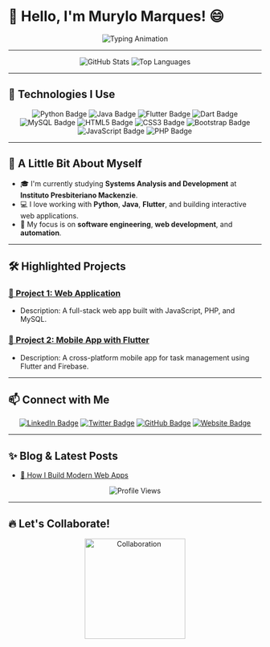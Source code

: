 # 👋 Hello, I'm **Murylo Marques**! 😄

<div align="center">
  <img src="https://readme-typing-svg.herokuapp.com?font=Fira+Code&size=28&pause=1000&color=F5DD42&center=true&vCenter=true&width=550&lines=Developer+%7C+Tech+Enthusiast+%7C+Lifelong+Learner;Open+to+Opportunities!" alt="Typing Animation" />
</div>

---

<div align="center">
  <img src="https://github-readme-stats.vercel.app/api?username=murylomarques&show_icons=true&theme=radical&hide_title=true&count_private=true&hide=prs" alt="GitHub Stats" />
  <img src="https://github-readme-stats.vercel.app/api/top-langs/?username=murylomarques&theme=radical&layout=compact" alt="Top Languages" />
</div>

---

## 🚀 **Technologies I Use**

<div align="center">
  <img src="https://img.shields.io/badge/Python-14354C?style=for-the-badge&logo=python&logoColor=white" alt="Python Badge" />
  <img src="https://img.shields.io/badge/Java-007396?style=for-the-badge&logo=java&logoColor=white" alt="Java Badge" />
  <img src="https://img.shields.io/badge/Flutter-02569B?style=for-the-badge&logo=flutter&logoColor=white" alt="Flutter Badge" />
  <img src="https://img.shields.io/badge/Dart-0175C2?style=for-the-badge&logo=dart&logoColor=white" alt="Dart Badge" />
  <img src="https://img.shields.io/badge/MySQL-00000F?style=for-the-badge&logo=mysql&logoColor=white" alt="MySQL Badge" />
  <img src="https://img.shields.io/badge/HTML5-E34F26?style=for-the-badge&logo=html5&logoColor=white" alt="HTML5 Badge" />
  <img src="https://img.shields.io/badge/CSS3-1572B6?style=for-the-badge&logo=css3&logoColor=white" alt="CSS3 Badge" />
  <img src="https://img.shields.io/badge/Bootstrap-563D7C?style=for-the-badge&logo=bootstrap&logoColor=white" alt="Bootstrap Badge" />
  <img src="https://img.shields.io/badge/JavaScript-323330?style=for-the-badge&logo=javascript&logoColor=F7DF1E" alt="JavaScript Badge" />
  <img src="https://img.shields.io/badge/PHP-777BB4?style=for-the-badge&logo=php&logoColor=white" alt="PHP Badge" />
</div>

---

## 🌟 **A Little Bit About Myself**

- 🎓 I'm currently studying **Systems Analysis and Development** at **Instituto Presbiteriano Mackenzie**.
- 💻 I love working with **Python**, **Java**, **Flutter**, and building interactive web applications.
- 🚀 My focus is on **software engineering**, **web development**, and **automation**.

---

## 🛠️ **Highlighted Projects**

### [🚀 Project 1: Web Application](https://github.com/murylomarques/project-name)
- Description: A full-stack web app built with JavaScript, PHP, and MySQL.

### [📱 Project 2: Mobile App with Flutter](https://github.com/murylomarques/project-name)
- Description: A cross-platform mobile app for task management using Flutter and Firebase.

---

## 📫 **Connect with Me**

<div align="center">
  <a href="https://www.linkedin.com/in/murylo-marques"><img src="https://img.shields.io/badge/LinkedIn-0A66C2?style=for-the-badge&logo=linkedin&logoColor=white" alt="LinkedIn Badge" /></a>
  <a href="https://twitter.com/murylomarques"><img src="https://img.shields.io/badge/Twitter-1DA1F2?style=for-the-badge&logo=twitter&logoColor=white" alt="Twitter Badge" /></a>
  <a href="https://github.com/murylomarques"><img src="https://img.shields.io/badge/GitHub-181717?style=for-the-badge&logo=github&logoColor=white" alt="GitHub Badge" /></a>
  <a href="https://example.com"><img src="https://img.shields.io/badge/Website-000000?style=for-the-badge&logo=aboutdotme&logoColor=white" alt="Website Badge" /></a>
</div>

---

## ✨ **Blog & Latest Posts**

- [🌟 How I Build Modern Web Apps](https://example.com/blog/latest-post)

<div align="center">
  <img src="https://komarev.com/ghpvc/?username=murylomarques&color=brightgreen" alt="Profile Views" />
</div>

---

## 🔥 **Let's Collaborate!**

<div align="center">
  <img src="https://media.giphy.com/media/jdPMeyv9rn0hZHh8n9/giphy.gif" width="200" height="200" alt="Collaboration" />
</div>
